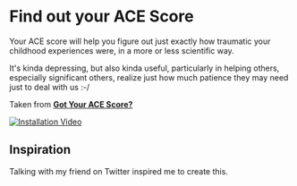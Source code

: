 # Find out your ACE Score

Your ACE score will help you figure out just exactly how traumatic your childhood
experiences were, in a more or less scientific way.

It's kinda depressing, but also kinda useful, particularly in helping others, 
especially significant others, realize just how much patience they may need
just to deal with us :-/

Taken from [**Got Your ACE Score?**](https://acestoohigh.com/got-your-ace-score/)

[![Installation Video](https://goo.gl/zrNzEL)](https://vimeo.com/254289186)


## Inspiration ##

Talking with my friend on Twitter inspired me to create this. 
